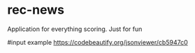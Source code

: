 # rec-news

Application for everything scoring. Just for fun

#input example
https://codebeautify.org/jsonviewer/cb5947c0